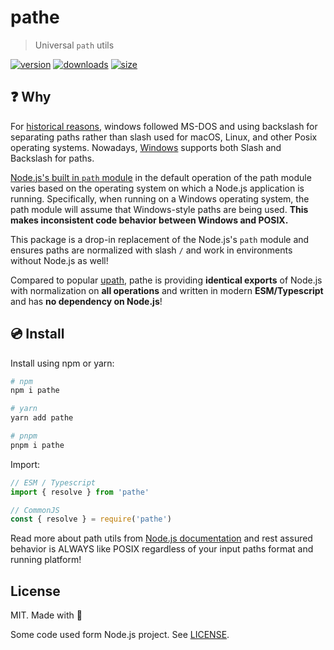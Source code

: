 # pathe

> Universal `path` utils

[![version][npm-v-src]][npm-v-href]
[![downloads][npm-d-src]][npm-d-href]
[![size][size-src]][size-href]

## ❓ Why

For [historical reasons](https://docs.microsoft.com/en-us/archive/blogs/larryosterman/why-is-the-dos-path-character), windows followed MS-DOS
 and using backslash for separating paths rather than slash used for macOS, Linux, and other Posix operating systems. Nowadays, [Windows](https://docs.microsoft.com/en-us/windows/win32/fileio/naming-a-file?redirectedfrom=MSDN) supports both Slash and Backslash for paths.

[Node.js's built in `path` module](https://nodejs.org/api/path.html) in the default operation of the path module varies based on the operating system on which a Node.js application is running. Specifically, when running on a Windows operating system, the path module will assume that Windows-style paths are being used. **This makes inconsistent code behavior between Windows and POSIX.**

This package is a drop-in replacement of the Node.js's `path` module and ensures paths are normalized with slash `/` and work in environments without Node.js as well!

Compared to popular [upath](https://github.com/anodynos/upath), pathe is providing **identical exports** of Node.js with normalization on **all operations** and written in modern **ESM/Typescript** and has **no dependency on Node.js**!

## 💿 Install

Install using npm or yarn:

```bash
# npm
npm i pathe

# yarn
yarn add pathe

# pnpm
pnpm i pathe
```

Import:

```js
// ESM / Typescript
import { resolve } from 'pathe'

// CommonJS
const { resolve } = require('pathe')
```

Read more about path utils from [Node.js documentation](https://nodejs.org/api/path.html) and rest assured behavior is ALWAYS like POSIX regardless of your input paths format and running platform!

## License

MIT. Made with 💖

Some code used form Node.js project. See [LICENSE](./LICENSE).

<!-- Refs -->
[npm-v-src]: https://img.shields.io/npm/v/pathe?style=flat-square
[npm-v-href]: https://npmjs.com/package/pathe

[npm-d-src]: https://img.shields.io/npm/dm/pathe?style=flat-square
[npm-d-href]: https://npmjs.com/package/pathe

[github-actions-src]: https://img.shields.io/github/workflow/status/unjs/pathe/ci/main?style=flat-square
[github-actions-href]: https://github.com/unjs/pathe/actions?query=workflow%3Aci

[size-src]: https://packagephobia.now.sh/badge?p=pathe
[size-href]: https://packagephobia.now.sh/result?p=pathe
